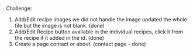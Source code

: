Challenge: 

1. Add/Edit recipe images we did not handle the image updated the whole file but the image is not blank. (done)
2. Add/Edit Recipe button available in the individual recipes, click it from the recipe if it added in the id. (done)
3. Create a page contact or about. (contact page - done)
